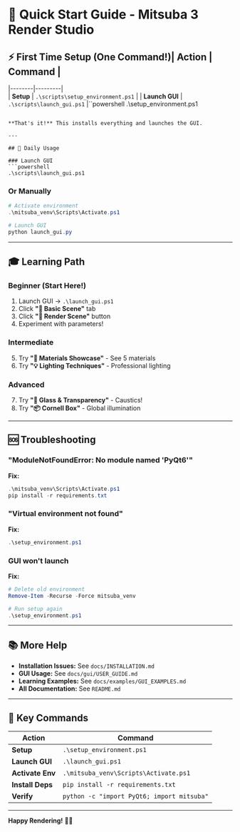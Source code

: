 # 🚀 Quick Start Guide - Mitsuba 3 Render Studio

## ⚡ First Time Setup (One Command!)| Action | Command |
|--------|---------|  
| **Setup** | `.\scripts\setup_environment.ps1` |
| **Launch GUI** | `.\scripts\launch_gui.ps1` |``powershell
.\setup_environment.ps1
```

**That's it!** This installs everything and launches the GUI.

---

## 🎨 Daily Usage

### Launch GUI
```powershell
.\scripts\launch_gui.ps1
```

### Or Manually
```powershell
# Activate environment
.\mitsuba_venv\Scripts\Activate.ps1

# Launch GUI
python launch_gui.py
```

---

## 🎓 Learning Path

### Beginner (Start Here!)
1. Launch GUI → `.\launch_gui.ps1`
2. Click **"🔮 Basic Scene"** tab
3. Click **"🎨 Render Scene"** button
4. Experiment with parameters!

### Intermediate
5. Try **"💎 Materials Showcase"** - See 5 materials
6. Try **"💡 Lighting Techniques"** - Professional lighting

### Advanced
7. Try **"🔬 Glass & Transparency"** - Caustics!
8. Try **"📦 Cornell Box"** - Global illumination

---

## 🆘 Troubleshooting

### "ModuleNotFoundError: No module named 'PyQt6'"

**Fix:**
```powershell
.\mitsuba_venv\Scripts\Activate.ps1
pip install -r requirements.txt
```

### "Virtual environment not found"

**Fix:**
```powershell
.\setup_environment.ps1
```

### GUI won't launch

**Fix:**
```powershell
# Delete old environment
Remove-Item -Recurse -Force mitsuba_venv

# Run setup again
.\setup_environment.ps1
```

---

## 📚 More Help

- **Installation Issues:** See `docs/INSTALLATION.md`
- **GUI Usage:** See `docs/gui/USER_GUIDE.md`
- **Learning Examples:** See `docs/examples/GUI_EXAMPLES.md`
- **All Documentation:** See `README.md`

---

## 🎯 Key Commands

| Action | Command |
|--------|---------|
| **Setup** | `.\setup_environment.ps1` |
| **Launch GUI** | `.\launch_gui.ps1` |
| **Activate Env** | `.\mitsuba_venv\Scripts\Activate.ps1` |
| **Install Deps** | `pip install -r requirements.txt` |
| **Verify** | `python -c "import PyQt6; import mitsuba"` |

---

**Happy Rendering!** 🎨✨
